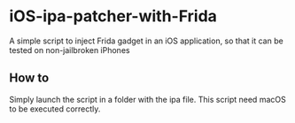 # iOS-ipa-patcher-with-Frida
A simple script to inject Frida gadget in an iOS application, so that it can be tested on non-jailbroken iPhones

## How to
Simply launch the script in a folder with the ipa file. This script need macOS to be executed correctly.
